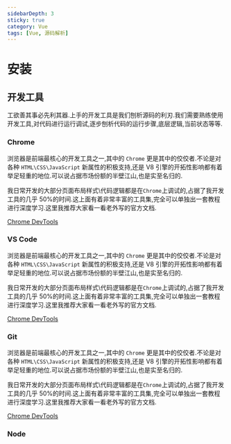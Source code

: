 ```yaml
---
sidebarDepth: 3
sticky: true
category: Vue
tags: [Vue, 源码解析]
---
```


# 安装

## 开发工具

工欲善其事必先利其器.上手的开发工具是我们刨析源码的利刃.我们需要熟练使用开发工具,对代码进行运行调试,逐步刨析代码的运行步骤,底层逻辑,当前状态等等.

### Chrome

浏览器是前端最核心的开发工具之一,其中的 `Chrome` 更是其中的佼佼者.不论是对各种 `HTML\CSS\JavaScript` 新属性的积极支持,还是 V8 引擎的开拓性影响都有着举足轻重的地位.可以说占据市场份额的半壁江山,也是实至名归的.

我日常开发的大部分页面布局样式\代码逻辑都是在`Chrome`上调试的,占据了我开发工具的几乎 50%的时间.这上面有着非常丰富的工具集,完全可以单独出一套教程进行深度学习.这里我推荐大家看一看老外写的官方文档.

[Chrome DevTools](https://developers.google.com/web/tools/chrome-devtools)

### VS Code

浏览器是前端最核心的开发工具之一,其中的 `Chrome` 更是其中的佼佼者.不论是对各种 `HTML\CSS\JavaScript` 新属性的积极支持,还是 V8 引擎的开拓性影响都有着举足轻重的地位.可以说占据市场份额的半壁江山,也是实至名归的.

我日常开发的大部分页面布局样式\代码逻辑都是在`Chrome`上调试的,占据了我开发工具的几乎 50%的时间.这上面有着非常丰富的工具集,完全可以单独出一套教程进行深度学习.这里我推荐大家看一看老外写的官方文档.

[Chrome DevTools](https://developers.google.com/web/tools/chrome-devtools)

### Git

浏览器是前端最核心的开发工具之一,其中的 `Chrome` 更是其中的佼佼者.不论是对各种 `HTML\CSS\JavaScript` 新属性的积极支持,还是 V8 引擎的开拓性影响都有着举足轻重的地位.可以说占据市场份额的半壁江山,也是实至名归的.

我日常开发的大部分页面布局样式\代码逻辑都是在`Chrome`上调试的,占据了我开发工具的几乎 50%的时间.这上面有着非常丰富的工具集,完全可以单独出一套教程进行深度学习.这里我推荐大家看一看老外写的官方文档.

[Chrome DevTools](https://developers.google.com/web/tools/chrome-devtools)

### Node
